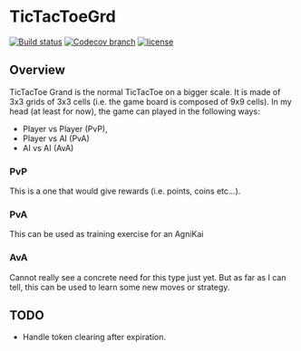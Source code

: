 # TicTacToeGrd

[![Build status](https://ci.appveyor.com/api/projects/status/ipv5c5y04mauw3wy?svg=true)](https://ci.appveyor.com/project/ayaovi/tictactoegrd)
[![Codecov branch](https://img.shields.io/codecov/c/github/ayaovi/TicTacToeGrd/master.svg)](https://codecov.io/gh/ayaovi/TicTacToeGrd)
[![license](https://img.shields.io/github/license/mashape/apistatus.svg)](https://github.com/ayaovi/TicTacToeGrd/blob/master/LICENSE)

## Overview

TicTacToe Grand is the normal TicTacToe on a bigger scale. It is made of 3x3 grids of 3x3 cells (i.e. the game board is composed of 9x9 cells). In my head (at least for now), the game can played in the following ways:

- Player vs Player (PvP),
- Player vs AI (PvA)
- AI vs AI (AvA)

### PvP

This is a one that would give rewards (i.e. points, coins etc...).

### PvA

This can be used as training exercise for an AgniKai

### AvA

Cannot really see a concrete need for this type just yet. But as far as I can tell, this can be used to learn some new moves or strategy.

## TODO

- Handle token clearing after expiration.
